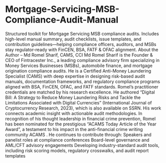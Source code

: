 # Mortgage-Servicing-MSB-Compliance-Audit-Manual
Structured toolkit for Mortgage Servicing MSB compliance audits. Includes high-level manual summary, audit checklists, issue templates, and contribution guidelines—helping compliance officers, auditors, and MSBs stay regulator-ready with FinCEN, BSA, FATF &amp; OFAC alignment.
About the Author – Md Romel Sharif, CAMS, CCI
Md Romel Sharif is the Founder & CEO of Fintracester Inc., a leading compliance advisory firm specializing in Money Services Businesses (MSBs), automobile finance, and mortgage origination compliance audits. He is a Certified Anti-Money Laundering Specialist (CAMS) with deep expertise in designing risk-based audit manuals, documentation frameworks, and regulatory compliance programs aligned with BSA, FinCEN, OFAC, and FATF standards.
Romel’s practitioner credentials are matched by his research excellence. He authored “Digital Bill: A Strategy to Reduce Money Laundering Risks and Tackle the Limitations Associated with Digital Currencies” (International Journal of Cryptocurrency Research, 2023), which is also available on SSRN. His work connects academic insight with actionable audit methodologies.
In recognition of his thought leadership in financial crime prevention, Romel has been nominated for the prestigious “ACAMS Today Article of the Year Award”, a testament to his impact in the anti-financial crime writing community 
ACAMS
.
He continues to contribute through:
Speakers and panelist roles at compliance conferences
Board-level governance and AML/CFT advisory engagements
Developing industry-standard audit tools, including risk scoring models, regulatory crosswalks, and audit report templates
